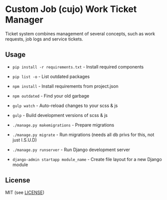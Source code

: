# Custom Job (cujo) Work Ticket Manager

Ticket system combines management of several concepts, such as work requests, job logs and service tickets.

## Usage
* `pip install -r requirements.txt` - Install required components
* `pip list -o` - List outdated packages


* `npm install` - Install requirements from project.json
* `npm outdated` - Find your old garbage


* `gulp watch` - Auto-reload changes to your scss & js
* `gulp` - Build development versions of scss & js


* `./manage.py makemigrations` - Prepare migrations
* `./manage.py migrate` - Run migrations (needs all db privs for this, not just I.S.U.D)
* `./manage.py runserver` - Run Django development server
* `django-admin startapp module_name` - Create file layout for a new Django module


## License
MIT (see [LICENSE](LICENSE.md))
